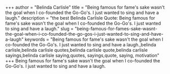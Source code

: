+++
author = "Belinda Carlisle"
title = "Being famous for fame's sake wasn't the goal when I co-founded the Go-Go's. I just wanted to sing and have a laugh."
description = "the best Belinda Carlisle Quote: Being famous for fame's sake wasn't the goal when I co-founded the Go-Go's. I just wanted to sing and have a laugh."
slug = "being-famous-for-fames-sake-wasnt-the-goal-when-i-co-founded-the-go-gos-i-just-wanted-to-sing-and-have-a-laugh"
keywords = "Being famous for fame's sake wasn't the goal when I co-founded the Go-Go's. I just wanted to sing and have a laugh.,belinda carlisle,belinda carlisle quotes,belinda carlisle quote,belinda carlisle sayings,belinda carlisle saying,quotes, sayings,quote, saying, motivation"
+++
Being famous for fame's sake wasn't the goal when I co-founded the Go-Go's. I just wanted to sing and have a laugh.
